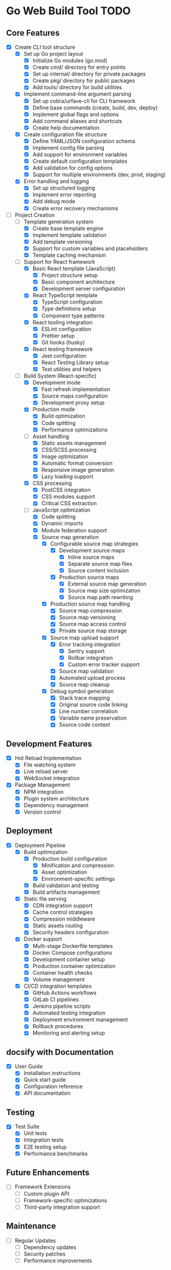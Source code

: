 # Go Web Build Tool TODO

## Core Features
- [x] Create CLI tool structure
  - [x] Set up Go project layout
    - [x] Initialize Go modules (go.mod)
    - [x] Create cmd/ directory for entry points
    - [x] Set up internal/ directory for private packages
    - [x] Create pkg/ directory for public packages
    - [x] Add tools/ directory for build utilities
  
  - [x] Implement command-line argument parsing
    - [x] Set up cobra/urfave-cli for CLI framework
    - [x] Define base commands (create, build, dev, deploy)
    - [x] Implement global flags and options
    - [x] Add command aliases and shortcuts
    - [x] Create help documentation

  - [x] Create configuration file structure
    - [x] Define YAML/JSON configuration schema
    - [x] Implement config file parsing
    - [x] Add support for environment variables
    - [x] Create default configuration templates
    - [x] Add validation for config options
    - [x] Support for multiple environments (dev, prod, staging)

  - [x] Error handling and logging
    - [x] Set up structured logging
    - [x] Implement error reporting
    - [x] Add debug mode
    - [x] Create error recovery mechanisms

- [ ] Project Creation
  - [ ] Template generation system
    - [x] Create base template engine
    - [x] Implement template validation
    - [x] Add template versioning
    - [x] Support for custom variables and placeholders
    - [x] Template caching mechanism
    
  - [ ] Support for React framework
    - [x] Basic React template (JavaScript)
      - [x] Project structure setup
      - [x] Basic component architecture
      - [x] Development server configuration
    - [x] React TypeScript template
      - [x] TypeScript configuration
      - [x] Type definitions setup
      - [x] Component type patterns
    - [x] React tooling integration
      - [x] ESLint configuration
      - [x] Prettier setup
      - [x] Git hooks (husky)
    - [x] React testing framework
      - [x] Jest configuration
      - [x] React Testing Library setup
      - [x] Test utilities and helpers
    
  - [ ] Build System (React-specific)
    - [x] Development mode
      - [x] Fast refresh implementation
      - [x] Source maps configuration
      - [x] Development proxy setup
    - [x] Production mode
      - [x] Build optimization
      - [x] Code splitting
      - [x] Performance optimizations
    - [ ] Asset handling
      - [x] Static assets management
      - [x] CSS/SCSS processing
      - [x] Image optimization
      - [x] Automatic format conversion
      - [x] Responsive image generation
      - [x] Lazy loading support
    - [x] CSS processing
      - [x] PostCSS integration
      - [x] CSS modules support
      - [x] Critical CSS extraction
    - [ ] JavaScript optimization
      - [x] Code splitting
      - [x] Dynamic imports
      - [x] Module federation support
      - [x] Source map generation
        - [x] Configurable source map strategies
          - [x] Development source maps
            - [x] Inline source maps
            - [x] Separate source map files
            - [x] Source content inclusion
          - [x] Production source maps
            - [x] External source map generation
            - [x] Source map size optimization
            - [x] Source map path rewriting
        
        - [x] Production source map handling
          - [x] Source map compression
          - [x] Source map versioning
          - [x] Source map access control
          - [x] Private source map storage
        
        - [x] Source map upload support
          - [x] Error tracking integration
            - [x] Sentry support
            - [x] Rollbar integration
            - [x] Custom error tracker support
          - [x] Source map validation
          - [x] Automated upload process
          - [x] Source map cleanup
        
        - [x] Debug symbol generation
          - [x] Stack trace mapping
          - [x] Original source code linking
          - [x] Line number correlation
          - [x] Variable name preservation
          - [x] Source code context

## Development Features
- [x] Hot Reload Implementation
  - [x] File watching system
  - [x] Live reload server
  - [x] WebSocket integration

- [x] Package Management
  - [x] NPM integration
  - [x] Plugin system architecture
  - [x] Dependency management
  - [x] Version control

## Deployment
- [x] Deployment Pipeline
  - [x] Build optimization
      - [x] Production build configuration
        - [x] Minification and compression
        - [x] Asset optimization
        - [x] Environment-specific settings
      - [x] Build validation and testing
      - [x] Build artifacts management
  
  - [x] Static file serving
      - [x] CDN integration support
      - [x] Cache control strategies
      - [x] Compression middleware
      - [x] Static assets routing
      - [x] Security headers configuration
  
  - [x] Docker support
      - [x] Multi-stage Dockerfile templates
      - [x] Docker Compose configurations
      - [x] Development container setup
      - [x] Production container optimization
      - [x] Container health checks
      - [x] Volume management
  
  - [x] CI/CD integration templates
    - [x] GitHub Actions workflows
    - [x] GitLab CI pipelines
    - [x] Jenkins pipeline scripts
    - [x] Automated testing integration
    - [x] Deployment environment management
    - [x] Rollback procedures
    - [x] Monitoring and alerting setup

## docsify with Documentation
- [x] User Guide
  - [x] Installation instructions
  - [x] Quick start guide
  - [x] Configuration reference
  - [x] API documentation

## Testing
- [x] Test Suite
  - [x] Unit tests
  - [x] Integration tests
  - [x] E2E testing setup
  - [x] Performance benchmarks

## Future Enhancements
- [ ] Framework Extensions
  - [ ] Custom plugin API
  - [ ] Framework-specific optimizations
  - [ ] Third-party integration support

## Maintenance
- [ ] Regular Updates
  - [ ] Dependency updates
  - [ ] Security patches
  - [ ] Performance improvements